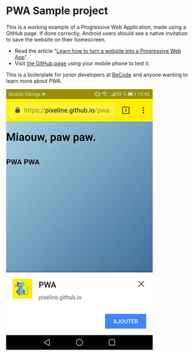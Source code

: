 # PWA Sample project

This is a working example of a Progressive Web Application, made using a GitHub page. If done correctly, Android users should see a native invitation to save the website on their homescreen.

- Read the article "[Learn how to turn a website into a Progressive Web App](https://dev.to/pixeline/the-easy-way-to-turn-a-website-into-a-progressive-web-app-77g)".
- Visit [the GitHub page](https://pixeline.github.io/pwa-example/index.html) using your mobile phone to test it.

This is a boilerplate for junior developers at [BeCode](http://www.becode.org) and anyone wanting to learn more about PWA.

![](./SOURCES/add-to-homescreen.jpg)

